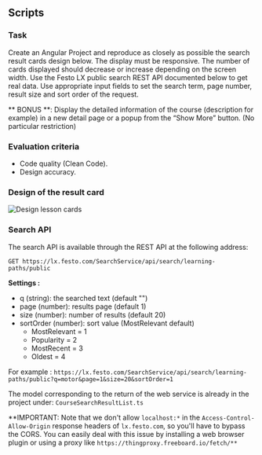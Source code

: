 ## Scripts

### Task

Create an Angular Project and reproduce as closely as possible the search result cards design below. The display must be responsive. The number of cards displayed should decrease or increase depending on the screen width.
Use the Festo LX public search REST API documented below to get real data. Use appropriate input fields to set the search term, page number, result size and sort order of the request.

** BONUS **: Display the detailed information of the course (description for example) in a new detail page or a popup from the “Show More” button. (No particular restriction)

### Evaluation criteria

- Code quality (Clean Code).
- Design accuracy.

### Design of the result card

![Design lesson cards](CardsDesign.jpg)

### Search API

The search API is available through the REST API at the following address:

`GET https://lx.festo.com/SearchService/api/search/learning-paths/public`

**Settings :**
- q (string): the searched text (default "")
- page (number): results page (default 1)
- size (number): number of results (default 20)
- sortOrder (number): sort value (MostRelevant default)
    - MostRelevant = 1
    - Popularity = 2
    - MostRecent = 3
    - Oldest = 4

For example :
`https://lx.festo.com/SearchService/api/search/learning-paths/public?q=motor&page=1&size=20&sortOrder=1`

The model corresponding to the return of the web service is already in the project under:
`CourseSearchResultList.ts`

**IMPORTANT: Note that we don't allow `localhost:*` in the `Access-Control-Allow-Origin` response headers of `lx.festo.com`, so you'll have to bypass the CORS. You can easily deal with this issue by installing a web browser plugin or using a proxy like `https://thingproxy.freeboard.io/fetch/**`

